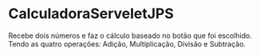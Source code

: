 # CalculadoraServeletJPS

Recebe dois números e faz o cálculo baseado no botão que foi escolhido. 
Tendo as quatro operações: Adição, Multiplicação, Divisão e Subtração.
